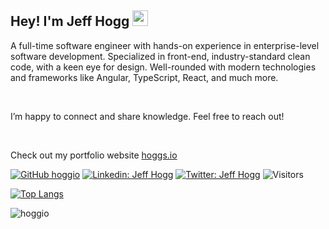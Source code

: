 ## Hey! I'm Jeff Hogg <img src="https://media.giphy.com/media/hvRJCLFzcasrR4ia7z/giphy.gif" width="25px">

A full-time software engineer with hands-on experience in enterprise-level software development. Specialized in front-end, industry-standard clean code, with a keen eye for design. Well-rounded with modern technologies and frameworks like Angular, TypeScript, React, and much more.

<br>

I’m happy to connect and share knowledge. Feel free to reach out!

<br>

Check out my portfolio website [hoggs.io](https://hoggs.io)

[![GitHub hoggio](https://img.shields.io/github/followers/hoggio?label=follow&style=social)](https://github.com/hoggio)
[![Linkedin: Jeff Hogg](https://img.shields.io/badge/-Hogg%20Jeff-blue?style=flat-square&logo=Linkedin&logoColor=white&link=https://www.linkedin.com/in/jeffhogg/)](https://www.linkedin.com/in/jeffhogg/)
[![Twitter: Jeff Hogg](https://img.shields.io/twitter/follow/hoggio?style=social)](https://twitter.com/hoggio)
![Visitors](https://visitor-badge.glitch.me/badge?page_id=hoggio&left_color=gray&right_color=blue)

[![Top Langs](https://github-readme-stats.vercel.app/api/top-langs/?username=jehogg&layout=compact&theme=dark)](https://github.com/hoggio/github-readme-stats)

<img src="https://github-readme-stats.vercel.app/api?username=hoggio&show_icons=true&theme=dark" alt="hoggio" />
</div>
